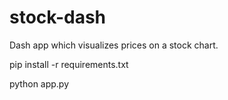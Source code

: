 # stock-dash

Dash app which visualizes prices on a stock chart.

pip install -r requirements.txt

python app.py
